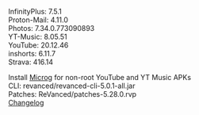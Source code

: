 InfinityPlus: 7.5.1  
Proton-Mail: 4.11.0  
Photos: 7.34.0.773090893  
YT-Music: 8.05.51  
YouTube: 20.12.46  
inshorts: 6.11.7  
Strava: 416.14  

Install [Microg](https://github.com/ReVanced/GmsCore/releases) for non-root YouTube and YT Music APKs  
CLI: revanced/revanced-cli-5.0.1-all.jar  
Patches: ReVanced/patches-5.28.0.rvp  
[Changelog](https://github.com/ReVanced/revanced-patches/releases/tag/v5.28.0)  
